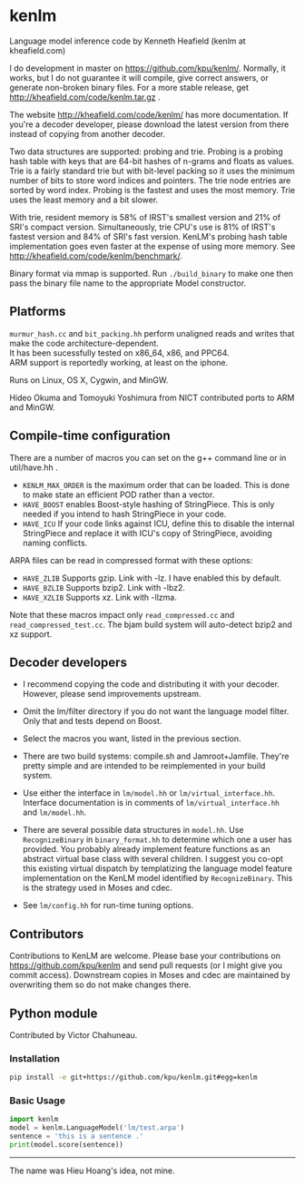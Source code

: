# kenlm

Language model inference code by Kenneth Heafield (kenlm at kheafield.com)

I do development in master on https://github.com/kpu/kenlm/.  Normally, it works, but I do not guarantee it will compile, give correct answers, or generate non-broken binary files.  For a more stable release, get http://kheafield.com/code/kenlm.tar.gz .  

The website http://kheafield.com/code/kenlm/ has more documentation.  If you're a decoder developer, please download the latest version from there instead of copying from another decoder.  

Two data structures are supported: probing and trie.  Probing is a probing hash table with keys that are 64-bit hashes of n-grams and floats as values.  Trie is a fairly standard trie but with bit-level packing so it uses the minimum number of bits to store word indices and pointers.  The trie node entries are sorted by word index.  Probing is the fastest and uses the most memory.  Trie uses the least memory and a bit slower.  

With trie, resident memory is 58% of IRST's smallest version and 21% of SRI's compact version.  Simultaneously, trie CPU's use is 81% of IRST's fastest version and 84% of SRI's fast version.  KenLM's probing hash table implementation goes even faster at the expense of using more memory.  See http://kheafield.com/code/kenlm/benchmark/.  

Binary format via mmap is supported.  Run `./build_binary` to make one then pass the binary file name to the appropriate Model constructor.   

## Platforms
`murmur_hash.cc` and `bit_packing.hh` perform unaligned reads and writes that make the code architecture-dependent.  
It has been sucessfully tested on x86\_64, x86, and PPC64.  
ARM support is reportedly working, at least on the iphone.   

Runs on Linux, OS X, Cygwin, and MinGW.  

Hideo Okuma and Tomoyuki Yoshimura from NICT contributed ports to ARM and MinGW.  

## Compile-time configuration
There are a number of macros you can set on the g++ command line or in util/have.hh .  

* `KENLM_MAX_ORDER` is the maximum order that can be loaded.  This is done to make state an efficient POD rather than a vector.  
* `HAVE_BOOST` enables Boost-style hashing of StringPiece.  This is only needed if you intend to hash StringPiece in your code.  
* `HAVE_ICU` If your code links against ICU, define this to disable the internal StringPiece and replace it with ICU's copy of StringPiece, avoiding naming conflicts.  

ARPA files can be read in compressed format with these options:
* `HAVE_ZLIB` Supports gzip.  Link with -lz.  I have enabled this by default.  
* `HAVE_BZLIB` Supports bzip2.  Link with -lbz2.
* `HAVE_XZLIB` Supports xz.  Link with -llzma.

Note that these macros impact only `read_compressed.cc` and `read_compressed_test.cc`.  The bjam build system will auto-detect bzip2 and xz support.  

## Decoder developers
- I recommend copying the code and distributing it with your decoder.  However, please send improvements upstream.  

- Omit the lm/filter directory if you do not want the language model filter.  Only that and tests depend on Boost.  

- Select the macros you want, listed in the previous section.  

- There are two build systems: compile.sh and Jamroot+Jamfile.  They're pretty simple and are intended to be reimplemented in your build system.  

- Use either the interface in `lm/model.hh` or `lm/virtual_interface.hh`.  Interface documentation is in comments of `lm/virtual_interface.hh` and `lm/model.hh`.  

- There are several possible data structures in `model.hh`.  Use `RecognizeBinary` in `binary_format.hh` to determine which one a user has provided.  You probably already implement feature functions as an abstract virtual base class with several children.  I suggest you co-opt this existing virtual dispatch by templatizing the language model feature implementation on the KenLM model identified by `RecognizeBinary`.  This is the strategy used in Moses and cdec.

- See `lm/config.hh` for run-time tuning options.

## Contributors
Contributions to KenLM are welcome.  Please base your contributions on https://github.com/kpu/kenlm and send pull requests (or I might give you commit access).  Downstream copies in Moses and cdec are maintained by overwriting them so do not make changes there.  

## Python module
Contributed by Victor Chahuneau.

### Installation

```bash
pip install -e git+https://github.com/kpu/kenlm.git#egg=kenlm
```

### Basic Usage
```python
import kenlm
model = kenlm.LanguageModel('lm/test.arpa')
sentence = 'this is a sentence .'
print(model.score(sentence))
```

---

The name was Hieu Hoang's idea, not mine.  
